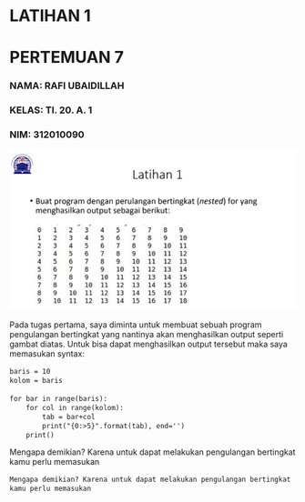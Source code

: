 # LATIHAN 1
# PERTEMUAN 7
### NAMA: RAFI UBAIDILLAH
### KELAS: TI. 20. A. 1
### NIM: 312010090

![ubay1](foto/ubay1.png)

Pada tugas pertama, saya diminta untuk membuat sebuah program pengulangan bertingkat yang nantinya akan menghasilkan output seperti gambat diatas. Untuk bisa dapat menghasilkan output tersebut maka saya memasukan syntax:

````
baris = 10
kolom = baris

for bar in range(baris):
    for col in range(kolom):
        tab = bar+col
        print("{0:>5}".format(tab), end='')
    print()
````

Mengapa demikian? Karena untuk dapat melakukan pengulangan bertingkat kamu perlu memasukan

````
Mengapa demikian? Karena untuk dapat melakukan pengulangan bertingkat kamu perlu memasukan
````



